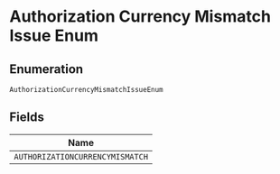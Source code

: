 
# Authorization Currency Mismatch Issue Enum

## Enumeration

`AuthorizationCurrencyMismatchIssueEnum`

## Fields

| Name |
|  --- |
| `AUTHORIZATIONCURRENCYMISMATCH` |

